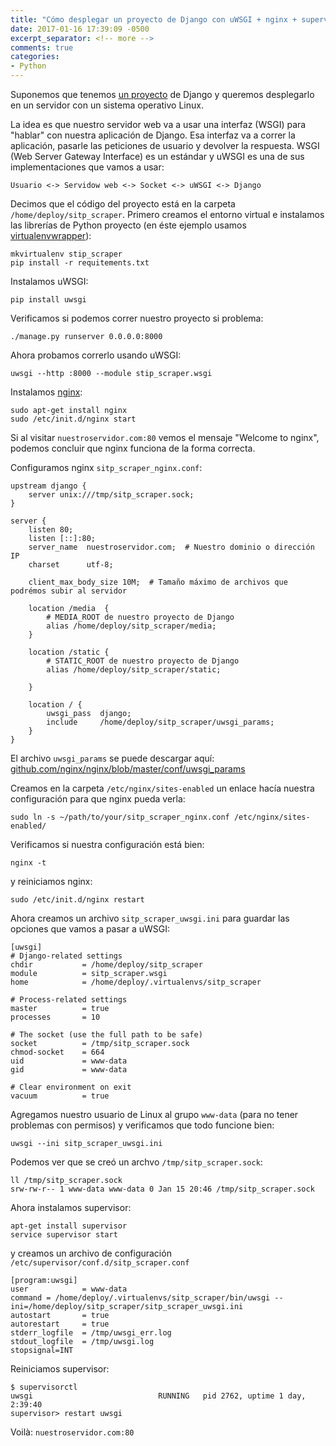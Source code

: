 ```yaml
---
title: "Cómo desplegar un proyecto de Django con uWSGI + nginx + supervisor"
date: 2017-01-16 17:39:09 -0500
excerpt_separator: <!-- more -->
comments: true
categories:
- Python
---
```


Suponemos que tenemos [un proyecto](https://github.com/vero4karu/sitp_scraper) de Django y queremos desplegarlo en un servidor con un sistema operativo Linux.

La idea es que nuestro servidor web va a usar una interfaz (WSGI) para "hablar" con nuestra aplicación de Django. Esa interfaz va a correr la aplicación, pasarle las peticiones de usuario y devolver la respuesta. WSGI (Web Server Gateway Interface) es un estándar y uWSGI es una de sus implementaciones que vamos a usar:

    Usuario <-> Servidow web <-> Socket <-> uWSGI <-> Django

<!-- more -->

Decimos que el código del proyecto está en la carpeta `/home/deploy/sitp_scraper`. Primero creamos el entorno virtual e instalamos las librerías de Python proyecto (en éste ejemplo usamos [virtualenvwrapper](https://virtualenvwrapper.readthedocs.io/en/latest/)):

    mkvirtualenv stip_scraper
    pip install -r requitements.txt

Instalamos uWSGI:

    pip install uwsgi

Verificamos si podemos correr nuestro proyecto si problema:

    ./manage.py runserver 0.0.0.0:8000

Ahora probamos correrlo usando uWSGI:

    uwsgi --http :8000 --module stip_scraper.wsgi

Instalamos [nginx](https://nginx.org/en/):

    sudo apt-get install nginx
    sudo /etc/init.d/nginx start 

Si al visitar `nuestroservidor.com:80` vemos el mensaje "Welcome to nginx", podemos concluir que nginx funciona de la forma correcta.

Configuramos nginx `sitp_scraper_nginx.conf`:

```nginx
upstream django {
    server unix:///tmp/sitp_scraper.sock;
}

server {
    listen 80;
    listen [::]:80;
    server_name  nuestroservidor.com;  # Nuestro dominio o dirección IP
    charset      utf-8;

    client_max_body_size 10M;  # Tamaño máximo de archivos que podrémos subir al servidor

    location /media  {
        # MEDIA_ROOT de nuestro proyecto de Django
        alias /home/deploy/sitp_scraper/media;
    }

    location /static {
        # STATIC_ROOT de nuestro proyecto de Django
        alias /home/deploy/sitp_scraper/static;

    }

    location / {
        uwsgi_pass  django;
        include     /home/deploy/sitp_scraper/uwsgi_params;
    }
}
```

El archivo `uwsgi_params` se puede descargar aquí: [github.com/nginx/nginx/blob/master/conf/uwsgi_params](https://github.com/nginx/nginx/blob/master/conf/uwsgi_params)

Creamos en la carpeta `/etc/nginx/sites-enabled` un enlace hacía nuestra configuración para que nginx pueda verla:

    sudo ln -s ~/path/to/your/sitp_scraper_nginx.conf /etc/nginx/sites-enabled/

Verificamos si nuestra configuración está bien:

    nginx -t

y reiniciamos nginx:

    sudo /etc/init.d/nginx restart

Ahora creamos un archivo `sitp_scraper_uwsgi.ini` para guardar las opciones que vamos a pasar a uWSGI:

```
[uwsgi]
# Django-related settings
chdir           = /home/deploy/sitp_scraper
module          = sitp_scraper.wsgi
home            = /home/deploy/.virtualenvs/sitp_scraper

# Process-related settings
master          = true
processes       = 10

# The socket (use the full path to be safe)
socket          = /tmp/sitp_scraper.sock
chmod-socket    = 664
uid             = www-data
gid             = www-data

# Clear environment on exit
vacuum          = true
```

Agregamos nuestro usuario de Linux al grupo `www-data` (para no tener problemas con permisos) y verificamos que todo funcione bien:

    uwsgi --ini sitp_scraper_uwsgi.ini

Podemos ver que se creó un archvo `/tmp/sitp_scraper.sock`:
    
    ll /tmp/sitp_scraper.sock
    srw-rw-r-- 1 www-data www-data 0 Jan 15 20:46 /tmp/sitp_scraper.sock


Ahora instalamos supervisor:

    apt-get install supervisor
    service supervisor start

y creamos un archivo de configuración `/etc/supervisor/conf.d/sitp_scraper.conf`

```
[program:uwsgi]
user            = www-data
command = /home/deploy/.virtualenvs/sitp_scraper/bin/uwsgi --ini=/home/deploy/sitp_scraper/sitp_scraper_uwsgi.ini
autostart       = true
autorestart     = true
stderr_logfile  = /tmp/uwsgi_err.log
stdout_logfile  = /tmp/uwsgi.log
stopsignal=INT
```

Reiniciamos supervisor:

    $ supervisorctl  
    uwsgi                            RUNNING   pid 2762, uptime 1 day, 2:39:40
    supervisor> restart uwsgi

Voilà: `nuestroservidor.com:80`